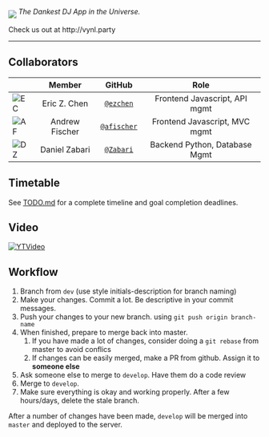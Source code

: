 <p><img src="http://i.imgur.com/HhAIJc8.png" align="middle"> <i>The Dankest DJ App in the Universe.</i> </p>
<p> Check us out at http://vynl.party </p>


-----



## Collaborators
|                                       |   **Member**   |                   **GitHub**                 |            **Role**            |
|---------------------------------------|:--------------:|:--------------------------------------------:|:------------------------------:|
| ![EC](http://i.imgur.com/NY22s6r.png) | Eric Z. Chen   |[`@ezchen`](https://github.com/ezchen)        | Frontend Javascript, API mgmt  |
| ![AF](http://i.imgur.com/a150nV8.png) | Andrew Fischer |[`@afischer`](https://github.com/afischer)    | Frontend Javascript, MVC mgmt  |
| ![DZ](http://i.imgur.com/f8pAznc.png) | Daniel Zabari  |[`@Zabari`](https://github.com/Zabari)        | Backend Python, Database Mgmt  |

## Timetable
See [TODO.md](https://github.com/afischer/vynl/blob/master/TODO.md) for a complete timeline and goal completion deadlines.

## Video
[![YTVideo](http://img.youtube.com/vi/BJfs_lFGRPo/0.jpg)](https://www.youtube.com/watch?v=RpIWkr_cYx8)



## Workflow

1. Branch from `dev` (use style initials-description for branch naming)
2. Make your changes. Commit a lot. Be descriptive in your commit messages.
3. Push your changes to your new branch. using `git push origin branch-name`
4. When finished, prepare to merge back into master.
    1. If you have made a lot of changes, consider doing a `git rebase` from master to avoid conflics
    2. If changes can be easily merged, make a PR from github. Assign it to **someone else**
5. Ask someone else to merge to `develop`. Have them do a code review
6. Merge to `develop`.
7. Make sure everything is okay and working properly. After a few hours/days, delete the stale branch.
  

After a number of changes have been made, `develop` will be merged into `master` and deployed to the server.
